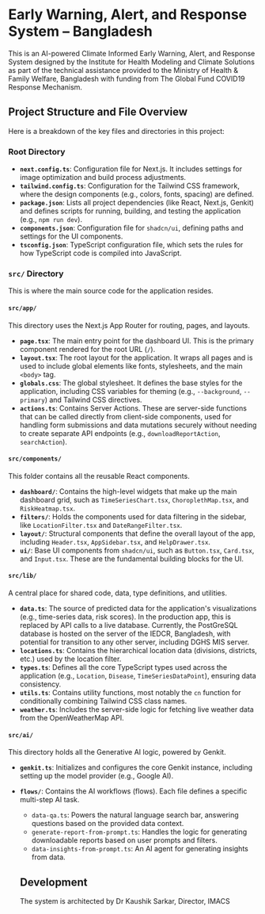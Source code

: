 # Early Warning, Alert, and Response System – Bangladesh

This is an AI-powered Climate Informed Early Warning, Alert, and Response System designed by the Institute for Health Modeling and Climate Solutions as part of the technical assistance provided to the Ministry of Health & Family Welfare, Bangladesh with funding from The Global Fund COVID19 Response Mechanism.

## Project Structure and File Overview

Here is a breakdown of the key files and directories in this project:

### Root Directory

-   **`next.config.ts`**: Configuration file for Next.js. It includes settings for image optimization and build process adjustments.
-   **`tailwind.config.ts`**: Configuration for the Tailwind CSS framework, where the design components (e.g., colors, fonts, spacing) are defined.
-   **`package.json`**: Lists all project dependencies (like React, Next.js, Genkit) and defines scripts for running, building, and testing the application (e.g., `npm run dev`).
-   **`components.json`**: Configuration file for `shadcn/ui`, defining paths and settings for the UI components.
-   **`tsconfig.json`**: TypeScript configuration file, which sets the rules for how TypeScript code is compiled into JavaScript.

### `src/` Directory

This is where the main source code for the application resides.

#### `src/app/`

This directory uses the Next.js App Router for routing, pages, and layouts.

-   **`page.tsx`**: The main entry point for the dashboard UI. This is the primary component rendered for the root URL (`/`).
-   **`layout.tsx`**: The root layout for the application. It wraps all pages and is used to include global elements like fonts, stylesheets, and the main `<body>` tag.
-   **`globals.css`**: The global stylesheet. It defines the base styles for the application, including CSS variables for theming (e.g., `--background`, `--primary`) and Tailwind CSS directives.
-   **`actions.ts`**: Contains Server Actions. These are server-side functions that can be called directly from client-side components, used for handling form submissions and data mutations securely without needing to create separate API endpoints (e.g., `downloadReportAction`, `searchAction`).

#### `src/components/`

This folder contains all the reusable React components.

-   **`dashboard/`**: Contains the high-level widgets that make up the main dashboard grid, such as `TimeSeriesChart.tsx`, `ChoroplethMap.tsx`, and `RiskHeatmap.tsx`.
-   **`filters/`**: Holds the components used for data filtering in the sidebar, like `LocationFilter.tsx` and `DateRangeFilter.tsx`.
-   **`layout/`**: Structural components that define the overall layout of the app, including `Header.tsx`, `AppSidebar.tsx`, and `HelpDrawer.tsx`.
-   **`ui/`**: Base UI components from `shadcn/ui`, such as `Button.tsx`, `Card.tsx`, and `Input.tsx`. These are the fundamental building blocks for the UI.

#### `src/lib/`

A central place for shared code, data, type definitions, and utilities.

-   **`data.ts`**: The source of predicted data for the application's visualizations (e.g., time-series data, risk scores). In the production app, this is replaced by API calls to a live database. Currently, the PostGreSQL database is hosted on the server of the IEDCR, Bangladesh, with potential for transition to any other server, including DGHS MIS server.
-   **`locations.ts`**: Contains the hierarchical location data (divisions, districts, etc.) used by the location filter.
-   **`types.ts`**: Defines all the core TypeScript types used across the application (e.g., `Location`, `Disease`, `TimeSeriesDataPoint`), ensuring data consistency.
-   **`utils.ts`**: Contains utility functions, most notably the `cn` function for conditionally combining Tailwind CSS class names.
-   **`weather.ts`**: Includes the server-side logic for fetching live weather data from the OpenWeatherMap API.

#### `src/ai/`

This directory holds all the Generative AI logic, powered by Genkit.

-   **`genkit.ts`**: Initializes and configures the core Genkit instance, including setting up the model provider (e.g., Google AI).
-   **`flows/`**: Contains the AI workflows (flows). Each file defines a specific multi-step AI task.
    -   `data-qa.ts`: Powers the natural language search bar, answering questions based on the provided data context.
    -   `generate-report-from-prompt.ts`: Handles the logic for generating downloadable reports based on user prompts and filters.
    -   `data-insights-from-prompt.ts`: An AI agent for generating insights from data.

    ## Development

    The system is architected by Dr Kaushik Sarkar, Director, IMACS